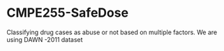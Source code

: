 # CMPE255-SafeDose
Classifying drug cases as abuse or not based on multiple factors.
We are using DAWN -2011 dataset
